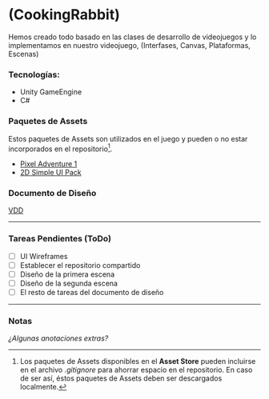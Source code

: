 # (CookingRabbit)
Hemos creado todo basado en las clases de desarrollo de videojuegos y lo implementamos en nuestro videojuego, (Interfases, Canvas, Plataformas, Escenas)  
### Tecnologías:  
- Unity GameEngine
- C#
### Paquetes de Assets
Estos paquetes de Assets son utilizados en el juego y pueden o no estar incorporados en el repositorio[^1].
- [Pixel Adventure 1](https://assetstore.unity.com/packages/2d/characters/pixel-adventure-1-155360)
- [2D Simple UI Pack](https://assetstore.unity.com/packages/2d/gui/icons/2d-simple-ui-pack-218050)

### Documento de Diseño
[VDD](VDD/README2.md)  

---
### Tareas Pendientes (ToDo)
- [ ] UI Wireframes
- [ ] Establecer el repositorio compartido
- [ ] Diseño de la primera escena
- [ ] Diseño de la segunda escena
- [ ] El resto de tareas del documento de diseño
---
### Notas
_¿Algunas anotaciones extras?_  


[^1]: Los paquetes de Assets disponibles en el **Asset Store** pueden incluirse en el archivo _.gitignore_ para ahorrar espacio en el repositorio. En caso de ser así, éstos paquetes de Assets deben ser descargados localmente.
